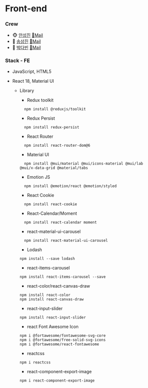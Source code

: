 # Front-end

### Crew

- 🐵 [안성진](https://github.com/anveloper) [📧Mail](mailto:hitedin@gmail.com)
- 🐶 [송상진](https://github.com/DebSang) [📧Mail](mailto:tkdwls180622@gmail.com)
- 🐯 [박다빈](https://github.com/elqla) [📧Mail](mailto:elqla19@gmail.com)

### Stack - FE

- JavaScript, HTML5

- React 18, Material UI
  - Library
    - Redux toolkit
    ```
      npm install @reduxjs/toolkit
    ```
    - Redux Persist
    ```
      npm install redux-persist
    ```
    - React Router
    ```
      npm install react-router-dom@6
    ```
    - Material UI
    ```
      npm install @mui/material @mui/icons-material @mui/lab @mui/x-data-grid @material/tabs
    ```
    - Emotion JS
    ```
      npm install @emotion/react @emotion/styled
    ```
    - React Cookie
    ```
      npm install react-cookie
    ```
    - React-Calendar/Moment
    ```
      npm install react-calendar moment
    ```
    - react-material-ui-carousel
    ```
      npm install react-material-ui-carousel
    ```
    - Lodash
    
    ```
    npm install --save lodash
    ```
    
    - react-items-carousel
    
    ```
    npm install react-items-carousel --save
    ```
    
    - react-color/react-canvas-draw
    
    ```
    npm install react-color
    npm install react-canvas-draw
    ```
    
    - react-input-slider
    
    ```
    npm install react-input-slider
    ```
    
    - react Font Awesome Icon
    
    ```
    npm i @fortawesome/fontawesome-svg-core
    npm i @fortawesome/free-solid-svg-icons
    npm i @fortawesome/react-fontawesome
    ```
    
    - reactcss
    
    ```
    npm i reactcss
    ```
    
    - react-component-export-image
    
    ```
    npm i react-component-export-image
    ```
    
    

